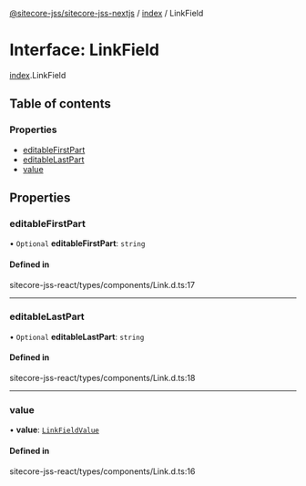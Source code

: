 [@sitecore-jss/sitecore-jss-nextjs](../README.md) / [index](../modules/index.md) / LinkField

# Interface: LinkField

[index](../modules/index.md).LinkField

## Table of contents

### Properties

- [editableFirstPart](index.LinkField.md#editablefirstpart)
- [editableLastPart](index.LinkField.md#editablelastpart)
- [value](index.LinkField.md#value)

## Properties

### editableFirstPart

• `Optional` **editableFirstPart**: `string`

#### Defined in

sitecore-jss-react/types/components/Link.d.ts:17

___

### editableLastPart

• `Optional` **editableLastPart**: `string`

#### Defined in

sitecore-jss-react/types/components/Link.d.ts:18

___

### value

• **value**: [`LinkFieldValue`](index.LinkFieldValue.md)

#### Defined in

sitecore-jss-react/types/components/Link.d.ts:16
